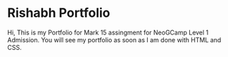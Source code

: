 # Rishabh Portfolio

Hi, This is my Portfolio for Mark 15 assingment for NeoGCamp Level 1 Admission.
You will see my portfolio as soon as I am done with HTML and CSS.